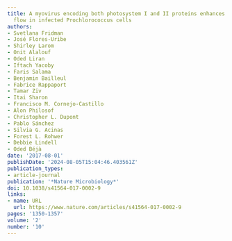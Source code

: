 ```yaml
---
title: A myovirus encoding both photosystem I and II proteins enhances cyclic electron
  flow in infected Prochlorococcus cells
authors:
- Svetlana Fridman
- José Flores-Uribe
- Shirley Larom
- Onit Alalouf
- Oded Liran
- Iftach Yacoby
- Faris Salama
- Benjamin Bailleul
- Fabrice Rappaport
- Tamar Ziv
- Itai Sharon
- Francisco M. Cornejo-Castillo
- Alon Philosof
- Christopher L. Dupont
- Pablo Sánchez
- Silvia G. Acinas
- Forest L. Rohwer
- Debbie Lindell
- Oded Béjà
date: '2017-08-01'
publishDate: '2024-08-05T15:04:46.403561Z'
publication_types:
- article-journal
publication: '*Nature Microbiology*'
doi: 10.1038/s41564-017-0002-9
links:
- name: URL
  url: https://www.nature.com/articles/s41564-017-0002-9
pages: '1350-1357'
volume: '2'
number: '10'
---
```

